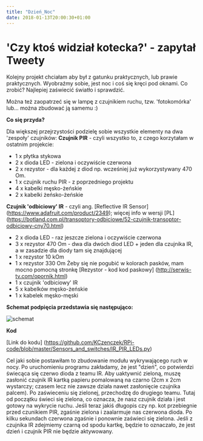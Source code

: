 ```yaml
---
title: "Dzień_Noc"
date: 2018-01-13T20:00:30+01:00
---
```


# 'Czy ktoś widział kotecka?' - zapytał Tweety

Kolejny projekt chciałam aby był z gatunku praktycznych, lub prawie praktycznych. Wyobraźmy sobie, jest noc i coś się kręci pod oknami. Co zrobić? Najlepiej zaświecić światło i sprawdzić. 

Można też zaopatrzeć się w lampę z czujnikiem ruchu, tzw. 'fotokomórka' lub... można zbudować ją samemu :)

<strong>Co się przyda?</strong>

Dla większej przejrzystości podzielę sobie wszystkie elementy na dwa 'zespoły' czujników:
<b>Czujnik PIR</b> - czyli wszystko to, z czego korzytałam w ostatnim projekcie:

- 1 x płytka stykowa
- 2 x dioda LED - zielona i oczywiście czerwona
- 2 x rezystor - dla każdej z diod np. wcześniej już wykorzystywany 470 Om.
- 1 x czujnik ruchu PIR - z poprzedniego projektu 
- 4 x kabelki męsko-żeńskie
- 2 x kabelki żeńsko-żeńskie

<b>Czujnik 'odbiciowy' IR</b> - czyli ang. [Reflective IR Sensor] (https://www.adafruit.com/product/2349); więcej info w wersji [PL] (https://botland.com.pl/transoptory-odbiciowe/52-czujnik-transoptor-odbiciowy-cny70.html)

- 2 x dioda LED - raz jeszcze zielona i oczywiście czerwona
- 3 x rezystor 470 Om - dwa dla dwóch diod LED + jeden dla czujnika IR, a w zasadzie dla diody tam się znajdującej
- 1 x rezystor 10 kOm
- 1 x rezystor 330 Om
Żeby się nie pogubić w kolorach pasków, mam mocno pomocną stronkę [Rezystor - kod kod paskowy] (http://serwis-tv.com/opornik.html)
- 1 x czujnik 'odbiciowy' IR 
- 5 x kabelków męsko-żeńskie
- 1 x kabelek męsko-męski

<strong>Schemat podpięcia przedstawia się następująco:</strong>

![schemat](/img/connection_IR_PIR_LEDs.jpg)

<strong>Kod</strong>

[Link do kodu] (https://github.com/KCzenczek/RPi-code/blob/master/Sensors_and_switches/IR_PIR_LEDs.py)

Cel jaki sobie postawiłam to zbudowanie modułu wykrywającego ruch w nocy.
Po uruchomieniu programu zakładamy, że jest "dzień", co potwierdzi świecąca się czerwo dioda z teamu IR. Aby uaktywnić zieloną, muszę zasłonić czujnik IR kartką papieru pomalowaną na czarno (2cm x 2cm wystarczy; czasem lecz nie zawsze działa nawet zasłonięcie czujnika palcem). Po zaświeceniu się zielonej, przechodzę do drugiego teamu. Tutaj od początku świeci się zielona, co oznacza, że nasz czujnik działa i jest gotowy na wykrycie ruchu. Jeśli teraz jakiś długopis czy np. kot przebiegnie przed czunikiem PIR, zgaśnie zielona i zaalarmuje nas czerwona dioda. Po kilku sekundach czerwona zgaśnie i ponownie zaświeci się zielona.
Jeśli z czujnika IR zdejmiemy czarną od spodu kartkę, będzie to oznaczało, że jest dzień i czujnik PIR nie będzie aktywowany.

